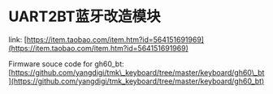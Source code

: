 # UART2BT蓝牙改造模块

link: [https://item.taobao.com/item.htm?id=564151691969](https://item.taobao.com/item.htm?id=564151691969)

Firmware souce code for gh60\_bt: [https://github.com/yangdigi/tmk\_keyboard/tree/master/keyboard/gh60\_bt](https://github.com/yangdigi/tmk_keyboard/tree/master/keyboard/gh60_bt)



